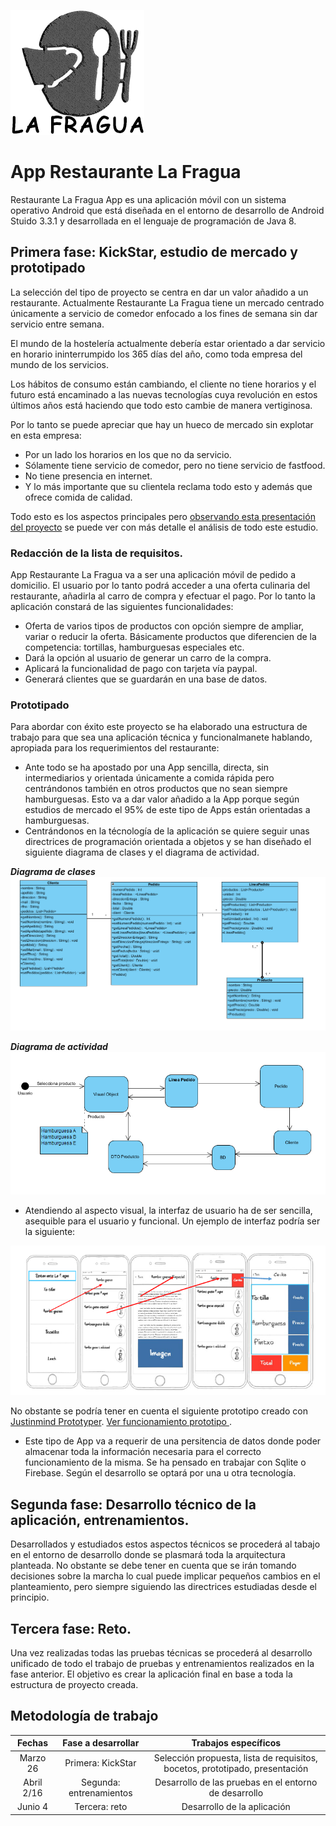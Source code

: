 ![](Imagenes/fragua200px.png)

# App Restaurante La Fragua
Restaurante La Fragua App es una aplicación móvil con un sistema operativo Android que está diseñada en el entorno de 
desarrollo de Android Stuido 3.3.1 y desarrollada en el lenguaje de programación de Java 8.

## Primera fase: KickStar, estudio de mercado y prototipado
La selección del tipo de proyecto se centra en dar un valor añadido a un restaurante. Actualmente Restaurante La Fragua 
tiene un mercado centrado únicamente a servicio de comedor enfocado a los fines de semana sin dar servicio entre semana.

El mundo de la hostelería actualmente debería estar orientado a dar servicio en horario ininterrumpido los 365 días del 
año, como toda empresa del mundo de los servicios.

Los hábitos de consumo están cambiando, el cliente no tiene horarios y el futuro está encaminado a las nuevas tecnologías 
cuya revolución en estos últimos años está haciendo que todo esto cambie de manera vertiginosa.

Por lo tanto se puede apreciar que hay un hueco de mercado sin explotar en esta empresa: 
* Por un lado los horarios en los que no da servicio.
* Sólamente tiene servicio de comedor, pero no tiene servicio de fastfood.
* No tiene presencia en internet.
* Y lo más importante que su clientela reclama todo esto y además que ofrece comida de calidad.

Todo esto es los aspectos principales pero [observando esta presentación del proyecto](Presentacion/PresentacionAppRestLaFragua.pptx) se puede ver con
más detalle el análisis de todo este estudio.

### Redacción de la lista de requisitos.
App Restaurante La Fragua va a ser una aplicación móvil de pedido a domicilio. El usuario por lo tanto podrá acceder a una
oferta culinaria del restaurante, añadirla al carro de compra y efectuar el pago. Por lo tanto la aplicación constará de las
siguientes funcionalidades:
* Oferta de varios tipos de productos con opción siempre de ampliar, variar o reducir la oferta. Básicamente productos 
que diferencien de la competencia: tortillas, hamburguesas especiales etc.
* Dará la opción al usuario de generar un carro de la compra.
* Aplicará la funcionalidad de pago con tarjeta vía paypal.
* Generará clientes que se guardarán en una base de datos.


### Prototipado
Para abordar con éxito este proyecto se ha elaborado una estructura de trabajo para que sea
una aplicación técnica y funcionalmanete hablando, apropiada para los requerimientos del restaurante:

* Ante todo se ha apostado por una App sencilla, directa, sin intermediarios y orientada únicamente a comida rápida pero
centrándonos también en otros productos que no sean siempre hamburguesas. Esto va a dar valor añadido a la App porque según
estudios de mercado el 95% de este tipo de Apps están orientadas a hamburguesas.
* Centrándonos en la técnología de la aplicación se quiere seguir unas directrices de programación orientada a objetos y 
se han diseñado el siguiente diagrama de clases y el diagrama de actividad.

***Diagrama de clases***
![](Diagramas/diagramaClases.PNG)

***Diagrama de actividad***
![](Diagramas/diagramaFlujo.PNG)

* Atendiendo al aspecto visual, la interfaz de usuario ha de ser sencilla, asequible para el usuario y funcional. Un ejemplo
de interfaz podría ser la siguiente:

![](MockUps/boceto.PNG)

No obstante se podría tener en cuenta el siguiente prototipo creado con [Justinmind Prototyper](https://www.justinmind.com/).
[Ver funcionamiento prototipo ](Prototipos/Prototipado.vp).

* Este tipo de App va a requerir de una persitencia de datos donde poder almacenar toda la información necesaria para el
correcto funcionamiento de la misma. Se ha pensado en trabajar con Sqlite o Firebase. Según el desarrollo se optará por una 
u otra tecnología.

## Segunda fase: Desarrollo técnico de la aplicación, entrenamientos.

Desarrollados y estudiados estos aspectos técnicos se procederá al tabajo en el entorno de desarrollo donde se plasmará 
toda la arquitectura planteada. No obstante se debe tener en cuenta que se irán tomando decisiones sobre la marcha lo cual 
puede implicar pequeños cambios en el planteamiento, pero siempre siguiendo las directrices estudiadas desde el principio. 


## Tercera fase: Reto.
Una vez realizadas todas las pruebas técnicas se procederá al desarrollo unificado de todo el trabajo de pruebas y entrenamientos
realizados en la fase anterior. El objetivo es crear la aplicación final en base a toda la estructura de proyecto creada.

## Metodología de trabajo

| Fechas     | Fase a desarrollar   | Trabajos específicos |
| :---------: |:---------------------: | :----------------------:|
| Marzo 26 | Primera: KickStar | Selección propuesta, lista de requisitos, bocetos, prototipado, presentación    |
| Abril 2/16 | Segunda: entrenamientos   | Desarrollo de las pruebas en el entorno de desarrollo  |
| Junio 4 | Tercera: reto | Desarrollo de la aplicación   |









